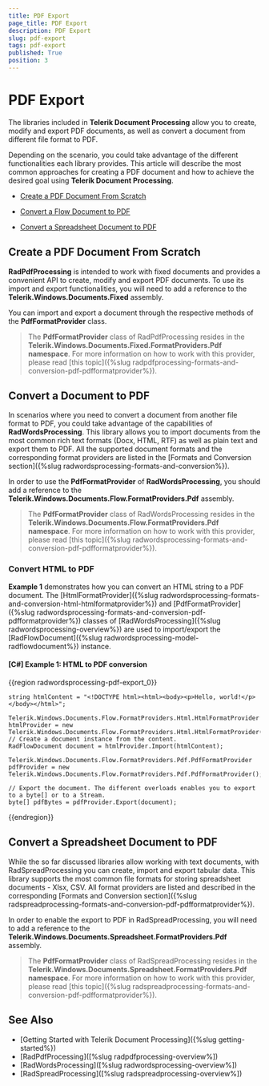 ```yaml
---
title: PDF Export
page_title: PDF Export
description: PDF Export
slug: pdf-export
tags: pdf-export
published: True
position: 3
---
```


# PDF Export

The libraries included in **Telerik Document Processing** allow you to create, modify and export PDF documents, as well as convert a document from different file format to PDF.

Depending on the scenario, you could take advantage of the different functionalities each library provides. This article will describe the most common approaches for creating a PDF document and how to achieve the desired goal using **Telerik Document Processing**.

* [Create a PDF Document From Scratch](#create-a-pdf-document-from-scratch)

* [Convert a Flow Document to PDF](#convert-a-flow-document-to-pdf)

* [Convert a Spreadsheet Document to PDF](#convert-a-spreadsheet-document-to-pdf)



## Create a PDF Document From Scratch

**RadPdfProcessing** is intended to work with fixed documents and provides a convenient API to create, modify and export PDF documents. To use its import and export functionalities, you will need to add a reference to the **Telerik.Windows.Documents.Fixed** assembly. 

You can import and export a document through the respective methods of the **PdfFormatProvider** class.

>The **PdfFormatProvider** class of RadPdfProcessing resides in the **Telerik.Windows.Documents.Fixed.FormatProviders.Pdf namespace**. For more information on how to work with this provider, please read [this topic]({%slug radpdfprocessing-formats-and-conversion-pdf-pdfformatprovider%}).

## Convert a Document to PDF

In scenarios where you need to convert a document from another file format to PDF, you could take advantage of the capabilities of **RadWordsProcessing**. This library allows you to import documents from the most common rich text formats (Docx, HTML, RTF) as well as plain text and export them to PDF. All the supported document formats and the corresponding format providers are listed in the [Formats and Conversion section]({%slug radwordsprocessing-formats-and-conversion%}). 

In order to use the **PdfFormatProvider** of **RadWordsProcessing**, you should add a reference to  the **Telerik.Windows.Documents.Flow.FormatProviders.Pdf** assembly.

>The **PdfFormatProvider** class of RadWordsProcessing resides in the **Telerik.Windows.Documents.Flow.FormatProviders.Pdf namespace**. For more information on how to work with this provider, please read [this topic]({%slug radwordsprocessing-formats-and-conversion-pdf-pdfformatprovider%}).


### Convert HTML to PDF

**Example 1** demonstrates how you can convert an HTML string to a PDF document. The [HtmlFormatProvider]({%slug radwordsprocessing-formats-and-conversion-html-htmlformatprovider%}) and [PdfFormatProvider]({%slug radwordsprocessing-formats-and-conversion-pdf-pdfformatprovider%}) classes of [RadWordsProcessing]({%slug radwordsprocessing-overview%}) are used to import/export the [RadFlowDocument]({%slug radwordsprocessing-model-radflowdocument%}) instance. 

#### [C#] Example 1: HTML to PDF conversion

{{region radwordsprocessing-pdf-export_0}}

	string htmlContent = "<!DOCTYPE html><html><body><p>Hello, world!</p></body></html>";
	
    Telerik.Windows.Documents.Flow.FormatProviders.Html.HtmlFormatProvider htmlProvider = new Telerik.Windows.Documents.Flow.FormatProviders.Html.HtmlFormatProvider();
	// Create a document instance from the content.
    RadFlowDocument document = htmlProvider.Import(htmlContent);

    Telerik.Windows.Documents.Flow.FormatProviders.Pdf.PdfFormatProvider pdfProvider = new Telerik.Windows.Documents.Flow.FormatProviders.Pdf.PdfFormatProvider();

	// Export the document. The different overloads enables you to export to a byte[] or to a Stream.
    byte[] pdfBytes = pdfProvider.Export(document);
{{endregion}}

## Convert a Spreadsheet Document to PDF

While the so far discussed libraries allow working with text documents, with RadSpreadProcessing you can create, import and export tabular data. This library supports the most common file formats for storing spreadsheet documents - Xlsx, CSV. All format providers are listed and described in the corresponding [Formats and Conversion section]({%slug radspreadprocessing-formats-and-conversion-pdf-pdfformatprovider%}). 

In order to enable the export to PDF in RadSpreadProcessing, you will need to add a reference to the **Telerik.Windows.Documents.Spreadsheet.FormatProviders.Pdf** assembly.

>The **PdfFormatProvider** class of RadSpreadProcessing resides in the **Telerik.Windows.Documents.Spreadsheet.FormatProviders.Pdf namespace**. For more information on how to work with this provider, please read [this topic]({%slug radspreadprocessing-formats-and-conversion-pdf-pdfformatprovider%}).

## See Also

* [Getting Started with Telerik Document Processing]({%slug getting-started%})
* [RadPdfProcessing]([%slug radpdfprocessing-overview%])
* [RadWordsProcessing]([%slug radwordsprocessing-overview%])
* [RadSpreadProcessing]([%slug radspreadprocessing-overview%])